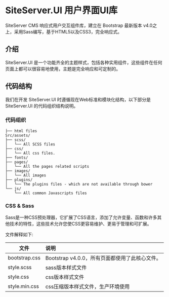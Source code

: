 # SiteServer.UI 用户界面UI库

SiteServer CMS 响应式用户交互组件库，建立在 Bootstrap 最新版本 v4.0之上，采用Sass编写，基于HTML5以及CSS3，完全响应式。

## 介绍

SiteServer.UI 是一个功能齐全的主题样式，包括各种实用组件，这些组件在任何页面上都可以很容易地使用，主题是完全响应和可定制的。

## 代码结构

我们在开发 SiteServer.UI 时遵循现在Web标准和模块化结构，以下部分是 SiteServer.UI 的代码组织结构说明。

### 代码组织

```
├── html files
Src/assets/
├── scss/
│   └── All SCSS files
├── css/
│   └── All css files.
├── fonts/
├── pages/
│   └── All the pages related scripts
├── images/
│   └── All images
├── plugins/
│   └── The plugins files - which are not available through bower
└── js/
    └── All common Javascripts files
```

### CSS & Sass

Sass是一种CSS预处理器，它扩展了CSS语言，添加了允许变量、函数和许多其他技术的特性，这些技术允许您使CSS更容易维护、更易于管理和可扩展。

文件解释如下:

| 文件          | 说明                                           |
| ------------- | :--------------------------------------------- |
| bootstrap.css | Bootstrap v4.0.0，所有页面都使用了此核心文件。 |
| style.scss    | sass版本样式文件                               |
| style.css     | css版本样式文件                                |
| style.min.css | css压缩版本样式文件，生产环境使用              |
